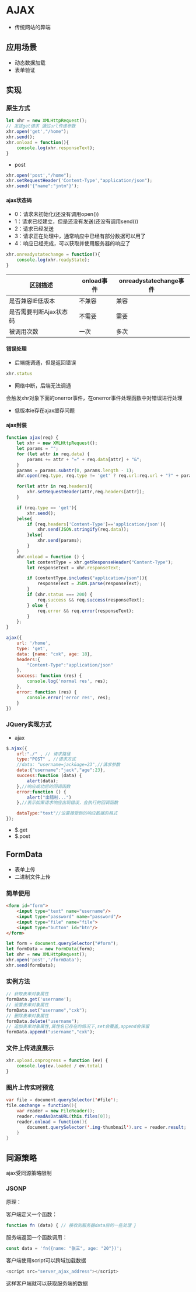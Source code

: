 # AJAX

- 传统网站的弊端

## 应用场景

- 动态数据加载
- 表单验证

## 实现

### 原生方式

```js
let xhr = new XMLHttpRequest();
// 发送get请求 通过url传递参数
xhr.open('get',"/home");
xhr.send();
xhr.onload = function(){
    console.log(xhr.responseText);
}
```

- post

```js
xhr.open('post',"/home");
xhr.setRequestHeader('Content-Type',"application/json");
xhr.send('{"name":"jntm"}');
```

#### ajax状态码

- 0：请求未初始化(还没有调用open())
- 1：请求已经建立，但是还没有发送(还没有调用send())
- 2：请求已经发送
- 3：请求正在处理中，通常响应中已经有部分数据可以用了
- 4：响应已经完成，可以获取并使用服务器的响应了

```js
xhr.onreadystatechange = function(){
    console.log(xhr.readyState);
}
```

区别描述          | onload事件 | onreadystatechange事件
------------- | -------- | --------------------
是否兼容IE低版本     | 不兼容      | 兼容
是否需要判断Ajax状态码 | 不需要      | 需要
被调用次数         | 一次       | 多次

#### 错误处理

- 后端能调通，但是返回错误

```js
xhr.status
```

- 网络中断，后端无法调通

会触发xhr对象下面的onerror事件，在onerror事件处理函数中对错误进行处理

- 低版本ie存在ajax缓存问题

#### ajax封装

```js
function ajax(req) {
    let xhr = new XMLHttpRequest();
    let params = "";
    for (let attr in req.data) {
        params += attr + "=" + req.data[attr] + "&";
    }
    params = params.substr(0, params.length - 1);
    xhr.open(req.type, req.type != 'get' ? req.url:req.url + "?" + params);

    for(let attr in req.headers){
        xhr.setRequestHeader(attr,req.headers[attr]);
    }

    if (req.type == 'get'){
        xhr.send();
    }else{
        if (req.headers['Content-Type']=='application/json'){
            xhr.send(JSON.stringify(req.data));
        }else{
            xhr.send(params);
        }
    }
    xhr.onload = function () {
        let contentType = xhr.getResponseHeader("Content-Type");
        let responseText = xhr.responseText;

        if (contentType.includes("application/json")){
            responseText = JSON.parse(responseText);
        }
        if (xhr.status === 200) {
            req.success && req.success(responseText);
        } else {
            req.error && req.error(responseText);
        }
    };
}

ajax({
    url: '/home',
    type: 'get',
    data: {name: "cxk", age: 18},
    headers:{
        "Content-Type":"application/json"
    },
    success: function (res) {
        console.log('normal res', res);
    },
    error: function (res) {
        console.error('error res', res);
    }
})
```

### JQuery实现方式

- ajax

```js
$.ajax({
    url:"./" , // 请求路径
    type:"POST" , //请求方式
    //data: "username=jack&age=23",//请求参数
    data:{"username":"jack","age":23},
    success:function (data) {
        alert(data);
    },//响应成功后的回调函数
    error:function () {
        alert("出错啦...")
    },//表示如果请求响应出现错误，会执行的回调函数

    dataType:"text"//设置接受到的响应数据的格式
});
```

- $.get
- $.post

## FormData

- 表单上传
- 二进制文件上传

### 简单使用

```html
<form id="form">
    <input type="text" name="username"/>
    <input type="password" name="password"/>
    <input type="file" name="file">
    <input type="button" id="btn"/>
</form>
```

```js
let form = document.querySelector("#form");
let formData = new FormData(form);
let xhr = new XMLHttpRequest();
xhr.open('post','/formData');
xhr.send(formData);
```

### 实例方法

```js
// 获取表单对象属性
formData.get('username');
// 设置表单对象属性
formData.set("username","cxk");
// 删除表单对象属性
formData.delete("username");
// 追加表单对象属性,属性名已存在的情况下,set会覆盖,append会保留
formData.append("username","cxk");
```

### 文件上传进度展示

```js
xhr.upload.onprogress = function (ev) {
    console.log(ev.loaded / ev.total)
}
```

### 图片上传实时预览

```java
var file = document.querySelector('#file');
file.onchange = function(){
    var reader = new FileReader();
    reader.readAsDataURL(this.files[0]);
    reader.onload = function(){
        document.querySelector('.img-thumbnail').src = reader.result;
    }
}
```

## 同源策略

ajax受同源策略限制

### JSONP

原理：

客户端定义一个函数：

```js
function fn (data) { // 接收到服务器data后的一些处理 }
```

服务端返回一个函数调用：

```js
const data = 'fn({name: "张三", age: "20"})';
```

客户端使用script可以跨域加载数据

```js
<script src="server_ajax_address"></script>
```

这样客户端就可以获取服务端的数据